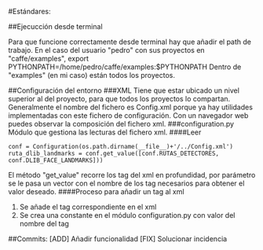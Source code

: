 #Estándares:

##Ejecucción desde terminal

Para que funcione correctamente desde terminal hay que añadir el path de trabajo. En el caso del usuario "pedro" con sus proyectos en "caffe/examples", export PYTHONPATH=/home/pedro/caffe/examples:$PYTHONPATH Dentro de "examples" (en mi caso) están todos los proyectos.

##Configuración del entorno
###XML
Tiene que estar ubicado un nivel superior al del proyecto, para que todos los proyectos lo compartan. Generalmente el nombre del fichero es Config.xml porque ya hay utilidades implementadas con este fichero de configuración. Con un navegador web puedes observar la composición del fichero xml. 
###configuration.py
Módulo que gestiona las lecturas del fichero xml.
####Leer

    conf = Configuration(os.path.dirname(__file__)+'/../Config.xml')
    ruta_dlib_landmarks = conf.get_value([conf.RUTAS_DETECTORES, conf.DLIB_FACE_LANDMARKS]))

El método "get_value" recorre los tag del xml en profundidad, por parámetro se le pasa un vector con el nombre de los tag necesarios para obtener el valor deseado.
####Proceso para añadir un tag al xml
1. Se añade el tag correspondiente en el xml
2. Se crea una constante en el módulo configuration.py con valor del nombre del tag

##Commits:
[ADD] Añadir funcionalidad
[FIX] Solucionar incidencia

